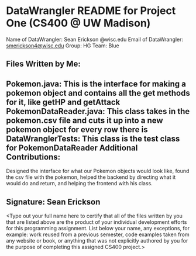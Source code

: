 DataWrangler README for Project One (CS400 @ UW Madison)
========================================================

Name of DataWrangler: Sean Erickson
@wisc.edu Email of DataWrangler: smerickson4@wisc.edu
Group: HG
Team: Blue

Files Written by Me:
--------------------
Pokemon.java: This is the interface for making a pokemon object and contains
all the get methods for it, like getHP and getAttack
PokemonDataReader.java: This class takes in the pokemon.csv file and cuts
it up into a new pokemon object for every row there is
DataWranglerTests: This class is the test class for PokemonDataReader
Additional Contributions:
-------------------------
Designed the interface for what our Pokemon objects would look like, found
the csv file with the pokemon, helped the backend by directing what it
would do and return, and helping the frontend with his class.

Signature: Sean Erickson
----------
<Type out your full name here to certify that all of the files written by you
 that are listed above are the product of your individual development efforts
 for this programming assignment.  List below your name, any exceptions, for
 example: work reused from a previous semester, code examples taken from any
 website or book, or anything that was not explicitly authored by you for
 the purpose of completing this assigned CS400 project.>
